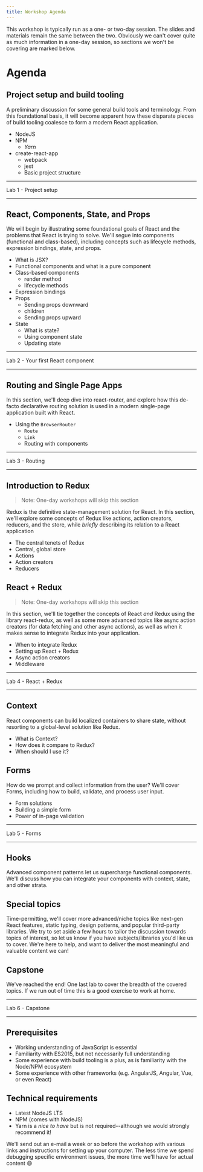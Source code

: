 ```yaml
---
title: Workshop Agenda
---
```


This workshop is typically run as a one- or two-day session. The slides and materials remain the same between the two. Obviously we can't cover quite as much information in a one-day session, so sections we won't be covering are marked below.

# Agenda

## Project setup and build tooling

A preliminary discussion for some general build tools and terminology. From this foundational basis, it will become apparent how these disparate pieces of build tooling coalesce to form a modern React application.

* NodeJS
* NPM
  * _Yarn_
* create-react-app
  * webpack
  * jest
  * Basic project structure

---

Lab 1 - Project setup

---

## React, Components, State, and Props

We will begin by illustrating some foundational goals of React and the problems that React is trying to solve. We'll segue into components (functional and class-based), including concepts such as lifecycle methods, expression bindings, state, and props.

* What is JSX?
* Functional components and what is a pure component
* Class-based components
  * render method
  * lifecycle methods
* Expression bindings
* Props
  * Sending props downward
  * children
  * Sending props upward
* State
  * What is state?
  * Using component state
  * Updating state
  
---

Lab 2 - Your first React component

---

## Routing and Single Page Apps

In this section, we'll deep dive into react-router, and explore how this de-facto declarative routing solution is used in a modern single-page application built with React.

* Using the `BrowserRouter`
  * `Route`
  * `Link`
  * Routing with components

---

Lab 3 - Routing

---

## Introduction to Redux

> Note: One-day workshops will skip this section

Redux is the definitive state-management solution for React. In this section, we'll explore some concepts of Redux like actions, action creators, reducers, and the store, while _briefly_ describing its relation to a React application

* The central tenets of Redux
* Central, global store
* Actions
* Action creators
* Reducers

## React + Redux

> Note: One-day workshops will skip this section

In this section, we'll tie together the concepts of React _and_ Redux using the library react-redux, as well as some more advanced topics like async action creators (for data fetching and other async actions), as well as when it makes sense to integrate Redux into your application.

* When to integrate Redux
* Setting up React + Redux
* Async action creators
* Middleware

---

Lab 4 - React + Redux

---

## Context

React components can build localized containers to share state, without resorting to a global-level solution like Redux.

* What is Context?
* How does it compare to Redux?
* When should I use it?

## Forms

How do we prompt and collect information from the user? We'll cover Forms, including how to build, validate, and process user input.

* Form solutions
* Building a simple form
* Power of in-page validation

---

Lab 5 - Forms

---

## Hooks

Advanced component patterns let us supercharge functional components. We'll discuss how you can integrate your components with context, state, and other strata.

## Special topics

Time-permitting, we'll cover more advanced/niche topics like next-gen React features, static typing, design patterns, and popular third-party libraries. We try to set aside a few hours to tailor the discussion towards topics of interest, so let us know if you have subjects/libraries you'd like us to cover. We're here to help, and want to deliver the most meaningful and valuable content we can!

## Capstone

We've reached the end! One last lab to cover the breadth of the covered topics. If we run out of time this is a good exercise to work at home.

---

Lab 6 - Capstone

---

## Prerequisites

* Working understanding of JavaScript is essential
* Familiarity with ES2015, but not necessarily full understanding
* Some experience with build tooling is a plus, as is familiarity with the Node/NPM ecosystem
* Some experience with other frameworks (e.g. AngularJS, Angular, Vue, or even React)

## Technical requirements

* Latest NodeJS LTS
* NPM (comes with NodeJS)
* Yarn is a _nice to have_ but is not required--although we would strongly recommend it!

We'll send out an e-mail a week or so before the workshop with various links and instructions for setting up your computer. The less time we spend debugging specific environment issues, the more time we'll have for actual content 😄
